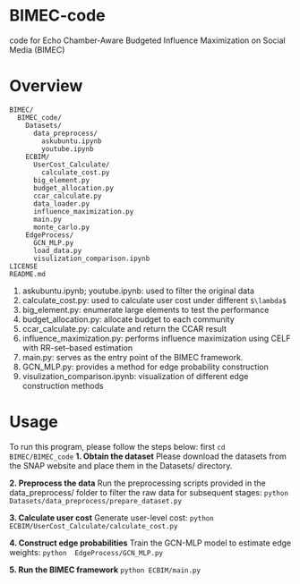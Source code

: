 # BIMEC-code
code for Echo Chamber-Aware Budgeted Influence Maximization on Social Media (BIMEC)

# Overview
```
BIMEC/
  BIMEC_code/
    Datasets/
      data_preprocess/
        askubuntu.ipynb
        youtube.ipynb
    ECBIM/
      UserCost_Calculate/
        calculate_cost.py
      big_element.py
      budget_allocation.py
      ccar_calculate.py
      data_loader.py
      influence_maximization.py
      main.py
      monte_carlo.py
    EdgeProcess/
      GCN_MLP.py
      load_data.py
      visulization_comparison.ipynb
LICENSE
README.md
```
1. askubuntu.ipynb; youtube.ipynb: used to filter the original data
2. calculate_cost.py: used to calculate user cost under different `$\lambda$`
3. big_element.py: enumerate large elements to test the performance
4. budget_allocation.py: allocate budget to each community
5. ccar_calculate.py: calculate and return the CCAR result
6. influence_maximization.py: performs influence maximization using CELF with RR-set–based estimation
7. main.py: serves as the entry point of the BIMEC framework.
8. GCN_MLP.py: provides a method for edge probability construction
9. visulization_comparison.ipynb: visualization of different edge construction methods

# Usage
To run this program, please follow the steps below:
first `cd BIMEC/BIMEC_code`
**1. Obtain the dataset**
Please download the datasets from the SNAP website and place them in the Datasets/ directory.

**2. Preprocess the data**
Run the preprocessing scripts provided in the data_preprocess/ folder to filter the raw data for subsequent stages:
`python Datasets/data_preprocess/prepare_dataset.py`

**3. Calculate user cost**
Generate user-level cost:
`python ECBIM/UserCost_Calculate/calculate_cost.py`

**4. Construct edge probabilities**
Train the GCN-MLP model to estimate edge weights:
`python  EdgeProcess/GCN_MLP.py`

**5. Run the BIMEC framework**
`python ECBIM/main.py`

